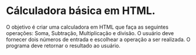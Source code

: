 # Cálculadora básica em HTML.

O objetivo é criar uma calculadora em HTML que faça as seguintes operações: Soma, Subtração, Multiplicação e
divisão.
O usuário deve fornecer dois números de entrada e escolhear a operação a ser realizada. O programa deve retornar o resultado ao usuário.
